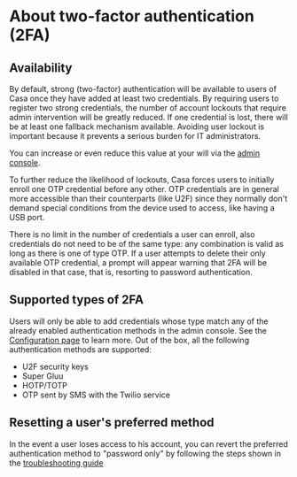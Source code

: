 # About two-factor authentication (2FA)

## Availability

By default, strong (two-factor) authentication will be available to users of Casa once they have added at least two credentials. By requiring users to register two strong credentials, the number of account lockouts that require admin intervention will be greatly reduced. If one credential is lost, there will be at least one fallback mechanism available. Avoiding user lockout is important because it prevents a serious burden for IT administrators.

You can increase or even reduce this value at your will via the [admin console](admin-console.md#2fa-settings).

To further reduce the likelihood of lockouts, Casa forces users to initially enroll one OTP credential before any other. OTP credentials are in general more accessible than their counterparts (like U2F) since they normally don't demand special conditions from the device used to access, like having a USB port.

There is no limit in the number of credentials a user can enroll, also credentials do not need to be of the same type: any combination is valid as long as there is one of type OTP. If a user attempts to delete their only available OTP credential, a prompt will appear warning that 2FA will be disabled in that case, that is, resorting to password authentication.

## Supported types of 2FA

Users will only be able to add credentials whose type match any of the already enabled authentication methods in the admin console. See the [Configuration page](configuration.md) to learn more. Out of the box, all the following authentication methods are supported:

* U2F security keys
* Super Gluu
* HOTP/TOTP
* OTP sent by SMS with the Twilio service

## Resetting a user's preferred method

In the event a user loses access to his account, you can revert the preferred authentication method to "password only" by following the steps shown in the [troubleshooting guide](faq.md)

